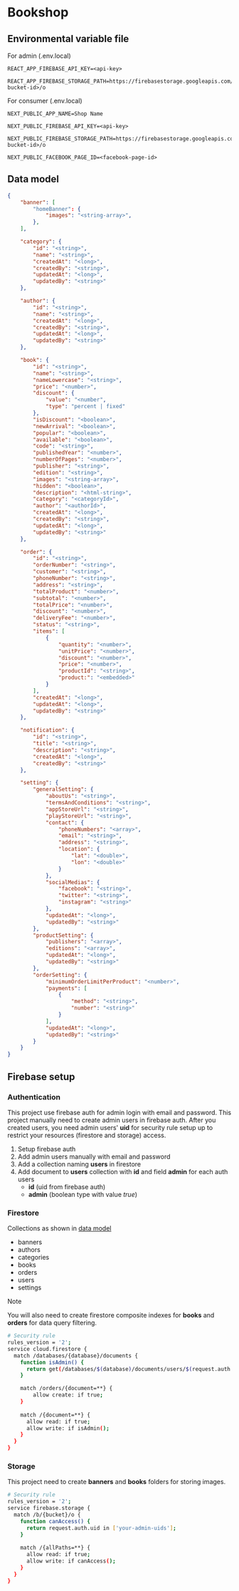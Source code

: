 # Bookshop

## Environmental variable file

For admin (.env.local)
```env
REACT_APP_FIREBASE_API_KEY=<api-key>

REACT_APP_FIREBASE_STORAGE_PATH=https://firebasestorage.googleapis.com/v0/b/<your-bucket-id>/o
```

For consumer (.env.local)
```env
NEXT_PUBLIC_APP_NAME=Shop Name

NEXT_PUBLIC_FIREBASE_API_KEY=<api-key>

NEXT_PUBLIC_FIREBASE_STORAGE_PATH=https://firebasestorage.googleapis.com/v0/b/<your-bucket-id>/o

NEXT_PUBLIC_FACEBOOK_PAGE_ID=<facebook-page-id>
```
## Data model
```json
{
    "banner": [
        "homeBanner": {
            "images": "<string-array>",
        },
    ],

    "category": {
        "id": "<string>",
        "name": "<string>",
        "createdAt": "<long>",
        "createdBy": "<string>",
        "updatedAt": "<long>",
        "updatedBy": "<string>"
    },

    "author": {
        "id": "<string>",
        "name": "<string>",
        "createdAt": "<long>",
        "createdBy": "<string>",
        "updatedAt": "<long>",
        "updatedBy": "<string>"
    },

    "book": {
        "id": "<string>",
        "name": "<string>",
        "nameLowercase": "<string>",
        "price": "<number>",
        "discount": {
            "value": "<number",
            "type": "percent | fixed"
        },
        "isDiscount": "<boolean>",
        "newArrival": "<boolean>",
        "popular": "<boolean>",
        "available": "<boolean>",
        "code": "<string>",
        "publishedYear": "<number>",
        "numberOfPages": "<number>",
        "publisher": "<string>",
        "edition": "<string>",
        "images": "<string-array>",
        "hidden": "<boolean>",
        "description": "<html-string>",
        "category": "<categoryId>",
        "author": "<authorId>",
        "createdAt": "<long>",
        "createdBy": "<string>",
        "updatedAt": "<long>",
        "updatedBy": "<string>"
    },

    "order": {
        "id": "<string>",
        "orderNumber": "<string>",
        "customer": "<string>",
        "phoneNumber": "<string>",
        "address": "<string>",
        "totalProduct": "<number>",
        "subtotal": "<number>",
        "totalPrice": "<number>",
        "discount": "<number>",
        "deliveryFee": "<number>",
        "status": "<string>",
        "items": [
            {
                "quantity": "<number>",
                "unitPrice": "<number>",
                "discount": "<number>",
                "price": "<number>",
                "productId": "<string>",
                "product:": "<embedded>"
            }
        ],
        "createdAt": "<long>",
        "updatedAt": "<long>",
        "updatedBy": "<string>"
    },

    "notification": {
        "id": "<string>",
        "title": "<string>",
        "description": "<string>",
        "createdAt": "<long>",
        "createdBy": "<string>"
    },

    "setting": {
        "generalSetting": {
            "aboutUs": "<string>",
            "termsAndConditions": "<string>",
            "appStoreUrl": "<string>",
            "playStoreUrl": "<string>",
            "contact": {
                "phoneNumbers": "<array>",
                "email": "<string>",
                "address": "<string>",
                "location": {
                    "lat": "<double>",
                    "lon": "<double>"
                }
            },
            "socialMedias": {
                "facebook": "<string>",
                "twitter": "<string>",
                "instagram": "<string>"
            },
            "updatedAt": "<long>",
            "updatedBy": "<string>"
        },
        "productSetting": {
            "publishers": "<array>",
            "editions": "<array>",
            "updatedAt": "<long>",
            "updatedBy": "<string>"
        },
        "orderSetting": {
            "minimumOrderLimitPerProduct": "<number>",
            "payments": [
                {
                    "method": "<string>",
                    "number": "<string>"
                }
            ],
            "updatedAt": "<long>",
            "updatedBy": "<string>"
        }
    }
}
```

## Firebase setup

### Authentication

This project use firebase auth for admin login with email and password. This project manually need to create admin users in firebase auth. After you created users, you need admin users' **uid** for security rule setup up to restrict your resources (firestore and storage) access.

1. Setup firebase auth
2. Add admin users manually with email and password
3. Add a collection naming **users** in firestore
4. Add document to **users** collection with **id** and field **admin** for each auth users
   - **id** (uid from firebase auth)
   - **admin** (boolean type with value *true*)

### Firestore

Collections as shown in [data model](https://github.com/phyohtetarkar/bookshop/edit/main/README.md#data-model)
- banners
- authors
- categories
- books
- orders
- users
- settings

> [!NOTE]
> You will also need to create firestore composite indexes for **books** and **orders** for data query filtering.

```bash
# Security rule
rules_version = '2';
service cloud.firestore {
  match /databases/{database}/documents {
    function isAdmin() {
      return get(/databases/$(database)/documents/users/$(request.auth.uid)).data.admin == true;
    }

    match /orders/{document=**} {
    	allow create: if true;
    }
    
    match /{document=**} {
      allow read: if true;
      allow write: if isAdmin();
    }
  }
}
```

### Storage

This project need to create **banners** and **books** folders for storing images.


```bash
# Security rule
rules_version = '2';
service firebase.storage {
  match /b/{bucket}/o {
    function canAccess() {
      return request.auth.uid in ['your-admin-uids'];
    }
    
    match /{allPaths=**} {
      allow read: if true;
      allow write: if canAccess(); 
    }
  }
}
```



